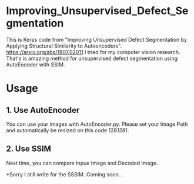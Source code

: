 # Improving_Unsupervised_Defect_Segmentation

This is Keras code from "Improving Unsupervised Defect Segmentation by Applying Structural Similarity to Autoencoders".
https://arxiv.org/abs/1807.02011
I tried for my computer vision research. 
That's is amazing method for unsupervised defect segmentation using AutoEncoder with SSIM.

# Usage
## 1. Use AutoEncoder

You can use your images with AutoEncoder.py.
Please set your Image Path and automatically be resized on this code 128*128*1.

## 2. Use SSIM

Next time, you can compare Inpue Image and Decoded Image.

*Sorry I still write for the SSSIM. Coming soon...


